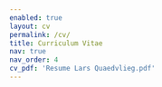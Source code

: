 ```yaml
---
enabled: true
layout: cv
permalink: /cv/
title: Curriculum Vitae
nav: true
nav_order: 4
cv_pdf: 'Resume Lars Quaedvlieg.pdf'
---
```

